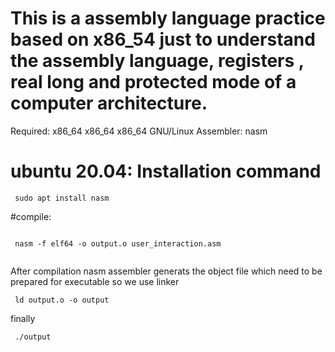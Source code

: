 # This is a assembly language practice based on x86_54 just to understand the assembly language, registers , real long and protected mode of a computer architecture.
Required: x86_64 x86_64 x86_64 GNU/Linux
Assembler: nasm
# ubuntu 20.04: Installation command 
  ```
   sudo apt install nasm 
  ```
 #compile:
  ```
   
   nasm -f elf64 -o output.o user_interaction.asm
   
  ```
  After compilation nasm assembler generats the object file which need to be prepared for executable 
  so we use linker
  ```
   ld output.o -o output
  ```
  finally 
  ```
   ./output
  ```
